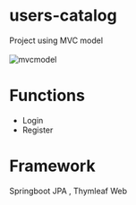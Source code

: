 # users-catalog
Project using MVC model
  <br></br>
![mvcmodel](https://albertprofe.dev/images/springboot/springboot-architecture-6.png)
# Functions
- Login
- Register
# Framework
Springboot JPA , Thymleaf Web
